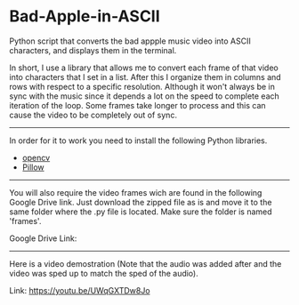 # Bad-Apple-in-ASCII

Python script that converts the bad appple music video into ASCII characters, and displays them in the terminal.

In short, I use a library that allows me to convert each frame of that video into characters that I set in a list. After this I organize them in columns and rows with respect to a specific resolution. Although it won't always be in sync with the music since it depends a lot on the speed to complete each iteration of the loop. Some frames take longer to process and this can cause the video to be completely out of sync.

- - -

In order for it to work you need to install the following Python libraries.

- <a href="https://pypi.org/project/opencv-python/">opencv</a>
- <a href="https://pillow.readthedocs.io/en/stable/installation.html">Pillow</a>

- - -

You will also require the video frames wich are found in the following Google Drive link. Just download the zipped file as is and move it to the same folder where the .py file is located. Make sure the folder is named 'frames'.

Google Drive Link: 

- - -

Here is a video demostration (Note that the audio was added after and the video was sped up to match the sped of the audio).

Link: https://youtu.be/UWqGXTDw8Jo
